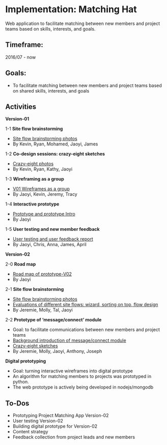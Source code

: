 # Implementation: Matching Hat

Web application to facilitate matching between new members and project teams based on skills, interests, and goals.

## Timeframe: 

2016/07 - now

## Goals: 

* To facilitate matching between new members and project teams based on shared skills, interests, and goals

## Activities

**Version-01**

1-1 **Site flow brainstorming**
* [Site flow brainstorming photos](./1-1_SiteFlow_V01_BrainstormPhotos/)
* By Kevin, Ryan, Mohamed, Jaoyi, James

1-2 **Co-design sessions: crazy-eight sketches** 
* [Crazy-eight photos](./1-2_DesignCrazyEights_V01_BrainstormPhotos/)
* By Kevin, Ryan, Kathy, Jaoyi

1-3 **Wireframing as a group**
* [V01 Wireframes as a group](.1-3_Wireframes_V01_byGroup_20160907.pdf) 
* By Jaoyi, Kevin, Jeremy, Tracy

1-4 **Interactive prototype**
* [Prototype and prototype Intro](./1-4_InteractivePrototypes_V01/PrototypeIntro_V01_20160117.pdf)
* By Jaoyi

1-5 **User testing and new member feedback**
* [User testing and user feedback report](./UserTesting-UserFeedback_V01_SummaryNotes_20170216.pdf) 
* By Jaoyi, Chris, Anna, James, April


**Version-02**

2-0 **Road map**
* [Road map of prototype-V02](./2-0_ProjectMatchingHat_V02_RoadMap_20170222.pdf)
* By Jaoyi

2-1 **Site flow brainstorming**
* [Site flow brainstorming photos](./2-1_SiteFlowEvaluations_V02/)
* [Evaluations of different site flows: wizard, sorting on top, flow design](././2-1_SiteFlowEvaluations_V02/SiteFlowEvaluationSummary_20170215.pdf)
* By Jeremie, Molly, Tal, Jaoyi

2-2 **Prototype of ‘message/connect’ module** 
* Goal: to facilitate communications between new members and project teams 
* [Background introduction of message/connect module](./2-2_DesignCrazyEights_V02-ConnectModule/ConnectModule_Background_20170208)
* [Crazy-eight sketches](./ConnectModule_CrazyEights_20170208.pdf)
* By Jeremie, Molly, Jaoyi, Anthony, Joseph

**Digital prototyping**
* Goal: turning interactive wireframes into digital prototype
* An algorithm for matching members to projects was prototyped in python. 
* The web prototype is actively being developed in nodejs/mongodb 

## To-Dos
* Prototyping Project Matching App Version-02
* User testing Version-02
* Building digital prototype for Version-02
* Content strategy 
* Feedback collection from project leads and new members



